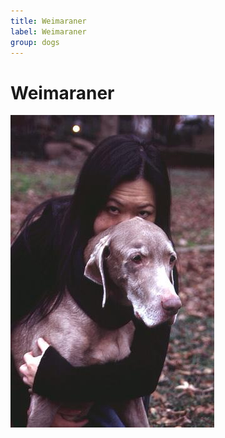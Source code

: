 ```yaml
---
title: Weimaraner
label: Weimaraner
group: dogs
---
```


# Weimaraner

![Weimaraner](/assets/images/Weimaraner/image.jpg "Weimaraner")